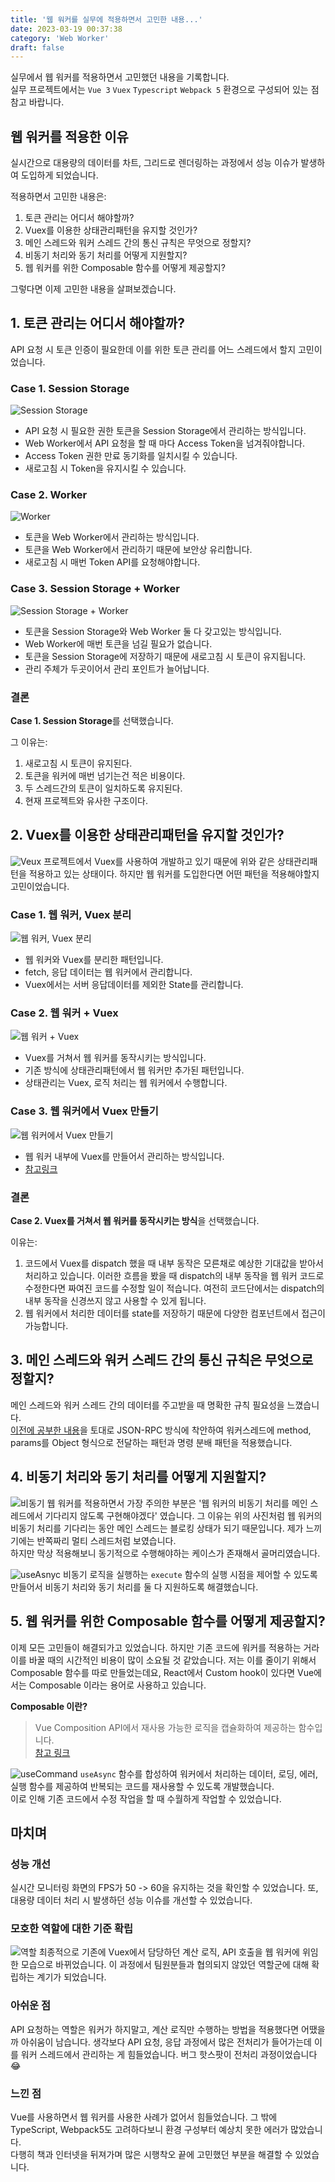 ```yaml
---
title: '웹 워커를 실무에 적용하면서 고민한 내용...'
date: 2023-03-19 00:37:38
category: 'Web Worker'
draft: false
---
```


실무에서 웹 워커를 적용하면서 고민했던 내용을 기록합니다.  
실무 프로젝트에서는 `Vue 3` `Vuex` `Typescript` `Webpack 5` 환경으로 구성되어 있는 점 참고 바랍니다.

## 웹 워커를 적용한 이유

실시간으로 대용량의 데이터를 차트, 그리드로 렌더링하는 과정에서 성능 이슈가 발생하여 도입하게 되었습니다.

적용하면서 고민한 내용은:

1. 토큰 관리는 어디서 해야할까?
2. Vuex를 이용한 상태관리패턴을 유지할 것인가?
3. 메인 스레드와 워커 스레드 간의 통신 규칙은 무엇으로 정할지?
4. 비동기 처리와 동기 처리를 어떻게 지원할지?
5. 웹 워커를 위한 Composable 함수를 어떻게 제공할지?

그렇다면 이제 고민한 내용을 살펴보겠습니다.

## 1. 토큰 관리는 어디서 해야할까?

API 요청 시 토큰 인증이 필요한데 이를 위한 토큰 관리를 어느 스레드에서 할지 고민이었습니다.

### Case 1. Session Storage

![Session Storage](./images/session-storage.png)

- API 요청 시 필요한 권한 토큰을 Session Storage에서 관리하는 방식입니다.
- Web Worker에서 API 요청을 할 때 마다 Access Token을 넘겨줘야합니다.
- Access Token 권한 만료 동기화를 일치시킬 수 있습니다.
- 새로고침 시 Token을 유지시킬 수 있습니다.

### Case 2. Worker

![Worker](./images/worker.png)

- 토큰을 Web Worker에서 관리하는 방식입니다.
- 토큰을 Web Worker에서 관리하기 때문에 보안상 유리합니다.
- 새로고침 시 매번 Token API를 요청해야합니다.

### Case 3. Session Storage + Worker

![Session Storage + Worker](./images/session-storage-plus-worker.png)

- 토큰을 Session Storage와 Web Worker 둘 다 갖고있는 방식입니다.
- Web Worker에 매번 토큰을 넘길 필요가 없습니다.
- 토큰을 Session Storage에 저장하기 때문에 새로고침 시 토큰이 유지됩니다.
- 관리 주체가 두곳이어서 관리 포인트가 늘어납니다.

### 결론

**Case 1. Session Storage**를 선택했습니다.

그 이유는:

1. 새로고침 시 토큰이 유지된다.
2. 토큰을 워커에 매번 넘기는건 적은 비용이다.
3. 두 스레드간의 토큰이 일치하도록 유지된다.
4. 현재 프로젝트와 유사한 구조이다.

## 2. Vuex를 이용한 상태관리패턴을 유지할 것인가?

![Veux](./images//vuex.png)
프로젝트에서 Vuex를 사용하여 개발하고 있기 때문에 위와 같은 상태관리패턴을 적용하고 있는 상태이다. 하지만 웹 워커를 도입한다면 어떤 패턴을 적용해야할지 고민이었습니다.

### Case 1. 웹 워커, Vuex 분리

![웹 워커, Vuex 분리](./images/case1-pattern.png)

- 웹 워커와 Vuex를 분리한 패턴입니다.
- fetch, 응답 데이터는 웹 워커에서 관리합니다.
- Vuex에서는 서버 응답데이터를 제외한 State를 관리합니다.

### Case 2. 웹 워커 + Vuex

![웹 워커 + Vuex](./images/webworker-plus-vuex.png)

- Vuex를 거쳐서 웹 워커를 동작시키는 방식입니다.
- 기존 방식에 상태관리패턴에서 웹 워커만 추가된 패턴입니다.
- 상태관리는 Vuex, 로직 처리는 웹 워커에서 수행합니다.

### Case 3. 웹 워커에서 Vuex 만들기

![웹 워커에서 Vuex 만들기](./images/vuex-in-worker.png)

- 웹 워커 내부에 Vuex를 만들어서 관리하는 방식입니다.
- [참고링크](https://logaretm.com/blog/vuex-off-main-thread/#nature-of-javascript)

### 결론

**Case 2. Vuex를 거쳐서 웹 워커를 동작시키는 방식**을 선택했습니다.

이유는:

1. 코드에서 Vuex를 dispatch 했을 때 내부 동작은 모른채로 예상한 기대값을 받아서 처리하고 있습니다. 이러한 흐름을 봤을 때 dispatch의 내부 동작을 웹 워커 코드로 수정한다면 짜여진 코드를 수정할 일이 적습니다. 여전히 코드단에서는 dispatch의 내부 동작을 신경쓰지 않고 사용할 수 있게 됩니다.
2. 웹 워커에서 처리한 데이터를 state를 저장하기 때문에 다양한 컴포넌트에서 접근이 가능합니다.

## 3. 메인 스레드와 워커 스레드 간의 통신 규칙은 무엇으로 정할지?

메인 스레드와 워커 스레드 간의 데이터를 주고받을 때 명확한 규칙 필요성을 느꼈습니다.  
[이전에 공부한 내용](http://wani.dev/Web%20Worker/message-passing/)을 토대로 JSON-RPC 방식에 착안하여 워커스레드에 method, params를 Object 형식으로 전달하는 패턴과 명령 분배 패턴을 적용했습니다.

## 4. 비동기 처리와 동기 처리를 어떻게 지원할지?

![비동기](./images/multi-thread.png)
웹 워커를 적용하면서 가장 주의한 부분은 '웹 워커의 비동기 처리를 메인 스레드에서 기다리지 않도록 구현해야겠다' 였습니다. 그 이유는 위의 사진처럼 웹 워커의 비동기 처리를 기다리는 동안 메인 스레드는 블로킹 상태가 되기 때문입니다. 제가 느끼기에는 반쪽짜리 멀티 스레드처럼 보였습니다.  
하지만 막상 적용해보니 동기적으로 수행해야하는 케이스가 존재해서 골머리였습니다.

![useAsnyc](./images/useAsync.png)
비동기 로직을 실행하는 `execute` 함수의 실행 시점을 제어할 수 있도록 만들어서 비동기 처리와 동기 처리를 둘 다 지원하도록 해결했습니다.

## 5. 웹 워커를 위한 Composable 함수를 어떻게 제공할지?

이제 모든 고민들이 해결되가고 있었습니다. 하지만 기존 코드에 워커를 적용하는 거라 이를 바꿀 때의 시간적인 비용이 많이 소요될 것 같았습니다. 저는 이를 줄이기 위해서 Composable 함수를 따로 만들었는데요, React에서 Custom hook이 있다면 Vue에서는 Composable 이라는 용어로 사용하고 있습니다.

**Composable 이란?**

> Vue Composition API에서 재사용 가능한 로직을 캡슐화하여 제공하는 함수입니다.  
> [참고 링크](https://vuejs.org/guide/reusability/composables.html)

![useCommand](./images/useCommand.png)
`useAsync` 함수를 합성하여 워커에서 처리하는 데이터, 로딩, 에러, 실행 함수를 제공하여 반복되는 코드를 재사용할 수 있도록 개발했습니다.  
이로 인해 기존 코드에서 수정 작업을 할 때 수월하게 작업할 수 있었습니다.

## 마치며

### 성능 개선

실시간 모니터링 화면의 FPS가 50 -> 60을 유지하는 것을 확인할 수 있었습니다. 또, 대용량 데이터 처리 시 발생하던 성능 이슈를 개선할 수 있었습니다.

### 모호한 역할에 대한 기준 확립

![역할](./images/role.png)
최종적으로 기존에 Vuex에서 담당하던 계산 로직, API 호출을 웹 워커에 위임한 모습으로 바뀌었습니다. 이 과정에서 팀원분들과 협의되지 않았던 역할군에 대해 확립하는 계기가 되었습니다.

### 아쉬운 점

API 요청하는 역할은 워커가 하지말고, 계산 로직만 수행하는 방법을 적용했다면 어땠을까 아쉬움이 남습니다. 생각보다 API 요청, 응답 과정에서 많은 전처리가 들어가는데 이를 워커 스레드에서 관리하는 게 힘들었습니다. 버그 핫스팟이 전처리 과정이었습니다😂

### 느낀 점

Vue를 사용하면서 웹 워커를 사용한 사례가 없어서 힘들었습니다. 그 밖에 TypeScript, Webpack5도 고려하다보니 환경 구성부터 예상치 못한 에러가 많았습니다.  
다행히 책과 인터넷을 뒤져가며 많은 시행착오 끝에 고민했던 부분을 해결할 수 있었습니다.
